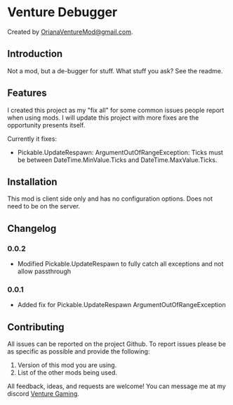 # Venture Debugger

Created by [OrianaVentureMod@gmail.com](https://github.com/OrianaVenture/VentureValheim).

## Introduction

Not a mod, but a de-bugger for stuff. What stuff you ask? See the readme.

## Features

I created this project as my "fix all" for some common issues people report when using mods. I will update this project with more fixes are the opportunity presents itself.

Currently it fixes:

* Pickable.UpdateRespawn: ArgumentOutOfRangeException: Ticks must be between DateTime.MinValue.Ticks and DateTime.MaxValue.Ticks.

## Installation

This mod is client side only and has no configuration options. Does not need to be on the server.

## Changelog

### 0.0.2

* Modified Pickable.UpdateRespawn to fully catch all exceptions and not allow passthrough

### 0.0.1

* Added fix for Pickable.UpdateRespawn ArgumentOutOfRangeException

## Contributing

All issues can be reported on the project Github. To report issues please be as specific as possible and provide the following:

1. Version of this mod you are using.
2. List of the other mods being used.

All feedback, ideas, and requests are welcome! You can message me at my discord [Venture Gaming](https://discord.gg/tAd5hapt88).